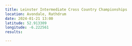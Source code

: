 ```yaml
---
title: Leinster Intermediate Cross Country Championships
location: Avondale, Rathdrum
date: 2024-01-21 13:00
latitude: 52.913309
longitude: -6.222561
results:

---
```

